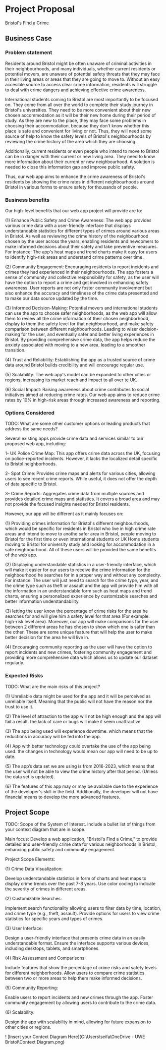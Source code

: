 # Project Proposal 

Bristol's Find a Crime 

  ## Business Case 

  
  ### Problem statement 

 Residents around Bristol might be often unaware of criminal activities in their neighbourhoods, and many individuals, whether current residents or potential movers, are unaware of potential safety threats that they may face in their living areas or areas that they are going to move to. Without an easy accesible source to access clear crime information, residents will struggle to deal with crime dangers and achieving effective crime awareness.

 International students coming to Bristol are most importantly to be focused on. They come from all over the world to complete their study journey in Bristol's universities. They need to be more convenient about their new chosen accommodation as it will be their new home during their period of study. As they are new to the place, they may face some problems in choosing their accommodation, because they don't know whether this place is safe and convenient for living or not. Thus, they will need some source of help to know the safety levels of Bristol's neighbourhoods by reviewing the crime history of the area which they are choosing.  
 
 Additionally, current residents or even people who intend to move to Bristol can be in danger with their current or new living area. They need to know more information about their current or new neighbourhood. A solution is needed to close this information gap and improve public safety. 

 Thus, our web app aims to enhance the crime awareness of Bristol's residents by showing the crime rates in different neighbourhoods around Bristol in various forms to ensure safety for thousands of people.  

  
### Business benefits 

Our high-level benefits that our web app project will provide are to:

(1) Enhance Public Safety and Crime Awareness: The web app provides various crime data with a user-friendly interface that displays understandable statistics for different types of crimes around various areas in Bristol. As well as reviewing the crime history of the neighbourhood chosen by the user across the years, enabling residents and newcomers to make informed decisions about their safety and take preventive measures. For instance: The app's heat maps and trend charts make it easy for users to identify high-risk areas and understand crime patterns over time.

(2) Community Engagement: Encouraging residents to report incidents and crimes they had experienced in their neighbourhoods. The app fosters a sense of community and collective responsibility for safety, as the user will have the option to report a crime and get involved in enhancing safety awareness. User reports are not only foster community involvement but also enhance the accuracy and timeliness of the crime data presented and to make our data source updated by the time.

(3) Informed Decision-Making: Potential movers and international students can use the app to choose safer neighborhoods, as the web app will allow them to review all the crime information of their chosen neighborhood, display to them the safety level for that neighbourhood, and make safety comparison between different neighbourhoods. Leading to wiser decision-making for the user, and eventually safer and better living experiences in Bristol. By providing comprehensive crime data, the app helps reduce the anxiety associated with moving to a new area, leading to a smoother transition.

(4) Trust and Reliability: Establishing the app as a trusted source of crime data around Bristol builds credibility and will encourage regular use.

(5) Scalability: The web app's model can be expanded to other cities or regions, increasing its market reach and impact to all over te UK.

(6) Social Impact: Raising awareness about crime contributes to social initiatives aimed at reducing crime rates. Our web app aims to reduce crime rates by 10% in high-risk areas through increased awareness and reporting.
  

### Options Considered 

TODO: What are some other customer options or leading products that address the same needs? 

  
Several existing apps provide crime data and services similar to our proposed web app, including:

1- UK Police Crime Map: This app offers crime data across the UK, focusing on police-reported incidents. However, it lacks the localized detail specific to Bristol neighborhoods.

2- Spot Crime: Provides crime maps and alerts for various cities, allowing users to see recent crime reports. While useful, it does not offer the depth of data specific to Bristol.

3- Crime Reports: Aggregates crime data from multiple sources and provides detailed crime maps and statistics. It covers a broad area and may not provide the focused insights needed for Bristol residents. 

However, our app will be different as it mainly focuses on:

(1) Providing crimes information for Bristol's different neighbourhoods, which would be specific for residents in Bristol who live in high crime rate areas and intend to move to anothe safer area in Bristol, people moving to Bristol for the first time or even international students or UK Home students moving to Bristol for university study and looking for accommodation in a safe neighbourhood. All of these users will be provided the same benefits of the web app.

(2) Displaying understandable statistics in a user-friendly interface, which will make it easier for our users to receive the crime information for the neighbourhood he searches for in a proper way and without any complexity. For instance: The user will just need to search for the crime type, year, and the crime type such as theft or assault and the app will provide him with all the information in an understandable form such as heat maps and trend charts, ensuring a personalized experience by customizable searches and better information understandability.

(3) letting the user know the percentage of crime risks for the area he searches for and will give him a safety level for that area (For example: high-risk level area). Moreover, our app will make comparisons for the user between 2 different areas he has chosen to show which one is safer than the other. These are some unique feature that will help the user to make better decision for the area he will live in.

(4) Encouraging community reporting as the user will have the option to report incidents and new crimes, fostering community engagement and providing more comprehensive data which allows us to update our dataset regularly.
 

 
### Expected Risks 

TODO: What are the main risks of this project? 
  

(1) Unreliable data might be used for the app and it will be perceived as unreliable itself. Meaning that the public will not have the reason nor the trust to use it. 

(2) The level of attraction to the app will not be high enough and the app will fail a result. the lack of care or bugs will make it seem unattractive 

(3) The app being used will experience downtime. which means that the reductions in accuracy will be fed into the app.  

(4) App with better technology could overtake the use of the app being used. the changes in technology would mean our app will need to be up to date. 

(5) The app’s data set we are using is from 2016-2023, which means that the user will not be able to view the crime history after that period. (Unless the data set is updated). 

(6) The features of this app may or may be available due to the experience of the developer's skill in the field. Additionally, the developer will not have financial means to develop the more advanced features. 

  

## Project Scope 

TODO: Scope of the System of Interest. Include a bullet list of things from your context diagram that are in scope. 

Main focus: Develop a web application, "Bristol's Find a Crime," to provide detailed and user-friendly crime data for various neighborhoods in Bristol, enhancing public safety and community engagement.

Project Scope Elements:

(1) Crime Data Visualization:

Develop understandable statistics in form of charts and heat maps to display crime trends over the past 7-8 years.
Use color coding to indicate the severity of crimes in different areas.

(2) Customizable Searches:

Implement search functionality allowing users to filter data by time, location, and crime type (e.g., theft, assault).
Provide options for users to view crime statistics for specific years and types of crimes.

(3) User Interface:

Design a user-friendly interface that presents crime data in an easily understandable format.
Ensure the interface supports various devices, including desktops, tablets, and smartphones.

(4) Risk Assessment and Comparisons:

Include features that show the percentage of crime risks and safety levels for different neighborhoods.
Allow users to compare crime statistics between two or more areas to help them make informed decisions.

(5) Community Reporting:

Enable users to report incidents and new crimes through the app.
Foster community engagement by allowing users to contribute to the crime data.

(6) Scalability:

Design the app with scalability in mind, allowing for future expansion to other cities or regions.

  

! [Insert your Context Diagram Here](C:\Users\seifa\OneDrive - UWE Bristol\Context Diagram.png) 

 

 
